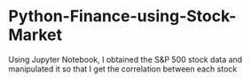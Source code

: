 # Python-Finance-using-Stock-Market
Using Jupyter Notebook, I obtained the S&amp;P 500 stock data and manipulated it so that I get the correlation between each stock
